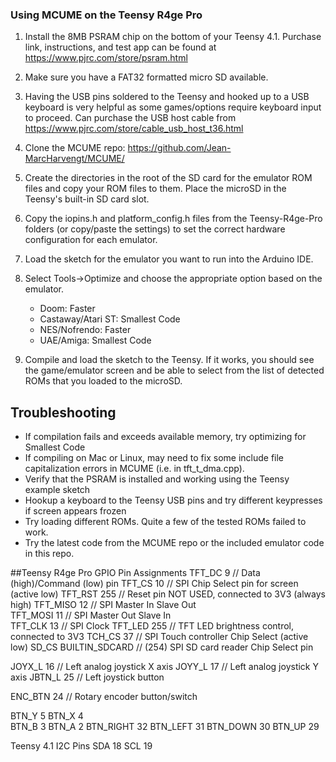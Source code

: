 ### Using MCUME on the Teensy R4ge Pro

1. Install the 8MB PSRAM chip on the bottom of your Teensy 4.1.  Purchase link, instructions, and test app can be found at https://www.pjrc.com/store/psram.html 
2. Make sure you have a FAT32 formatted micro SD available.
3. Having the USB pins soldered to the Teensy and hooked up to a USB keyboard is very helpful as some games/options require keyboard input to proceed.  Can purchase the USB host cable from https://www.pjrc.com/store/cable_usb_host_t36.html   
3. Clone the MCUME repo: https://github.com/Jean-MarcHarvengt/MCUME/ 
4. Create the directories in the root of the SD card for the emulator ROM files and copy your ROM files to them.  Place the microSD in the Teensy's built-in SD card slot.
5. Copy the iopins.h and platform_config.h files from the Teensy-R4ge-Pro folders (or copy/paste the settings) to set the correct hardware configuration for each emulator.
6. Load the sketch for the emulator you want to run into the Arduino IDE.
7. Select Tools->Optimize and choose the appropriate option based on the emulator.
    - Doom:  Faster
    - Castaway/Atari ST:  Smallest Code
    - NES/Nofrendo:  Faster
    - UAE/Amiga:  Smallest Code
  
8. Compile and load the sketch to the Teensy.  If it works, you should see the game/emulator screen and be able to select from the list of detected ROMs that you loaded to the microSD. 

## Troubleshooting
- If compilation fails and exceeds available memory, try optimizing for Smallest Code
- If compiling on Mac or Linux, may need to fix some include file capitalization errors in MCUME (i.e. in tft_t_dma.cpp).
- Verify that the PSRAM is installed and working using the Teensy example sketch
- Hookup a keyboard to the Teensy USB pins and try different keypresses if screen appears frozen
- Try loading different ROMs.  Quite a few of the tested ROMs failed to work.
- Try the latest code from the MCUME repo or the included emulator code in this repo.

##Teensy R4ge Pro GPIO Pin Assignments
TFT_DC     9  // Data (high)/Command (low) pin
TFT_CS    10  // SPI Chip Select pin for screen (active low)
TFT_RST  255  // Reset pin NOT USED, connected to 3V3 (always high)
TFT_MISO  12  // SPI Master In Slave Out       
TFT_MOSI  11  // SPI Master Out Slave In         
TFT_CLK   13  // SPI Clock
TFT_LED  255  // TFT LED brightness control, connected to 3V3
TCH_CS    37  // SPI Touch controller Chip Select (active low)
SD_CS     BUILTIN_SDCARD  // (254) SPI SD card reader Chip Select pin 

JOYX_L    16  // Left analog joystick X axis
JOYY_L    17  // Left analog joystick Y axis
JBTN_L    25  // Left joystick button 

ENC_BTN  24  // Rotary encoder button/switch

BTN_Y     5 
BTN_X     4  
BTN_B     3 
BTN_A     2 
BTN_RIGHT 32 
BTN_LEFT  31 
BTN_DOWN  30
BTN_UP    29 

Teensy 4.1 I2C Pins 
      SDA       18
      SCL       19
